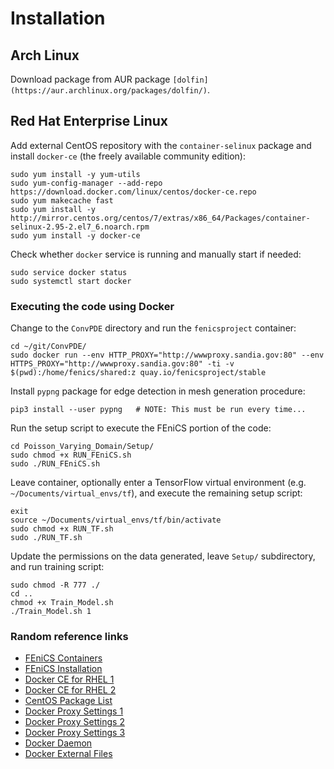 # Installation

## Arch Linux

Download package from AUR package `[dolfin](https://aur.archlinux.org/packages/dolfin/)`.


## Red Hat Enterprise Linux

Add external CentOS repository with the `container-selinux` package and install `docker-ce` (the freely available community edition):
```
sudo yum install -y yum-utils
sudo yum-config-manager --add-repo https://download.docker.com/linux/centos/docker-ce.repo
sudo yum makecache fast
sudo yum install -y http://mirror.centos.org/centos/7/extras/x86_64/Packages/container-selinux-2.95-2.el7_6.noarch.rpm
sudo yum install -y docker-ce
```

Check whether `docker` service is running and manually start if needed:
```
sudo service docker status
sudo systemctl start docker
```


### Executing the code using Docker

Change to the `ConvPDE` directory and run the `fenicsproject` container:
```
cd ~/git/ConvPDE/
sudo docker run --env HTTP_PROXY="http://wwwproxy.sandia.gov:80" --env HTTPS_PROXY="http://wwwproxy.sandia.gov:80" -ti -v $(pwd):/home/fenics/shared:z quay.io/fenicsproject/stable 
```

Install `pypng` package for edge detection in mesh generation procedure:
```
pip3 install --user pypng   # NOTE: This must be run every time...
```

Run the setup script to execute the FEniCS portion of the code:
```
cd Poisson_Varying_Domain/Setup/
sudo chmod +x RUN_FEniCS.sh
sudo ./RUN_FEniCS.sh
```

Leave container, optionally enter a TensorFlow virtual environment (e.g. `~/Documents/virtual_envs/tf`), and execute the remaining setup script:
```
exit
source ~/Documents/virtual_envs/tf/bin/activate
sudo chmod +x RUN_TF.sh
sudo ./RUN_TF.sh
```

Update the permissions on the data generated, leave `Setup/` subdirectory, and run training script:
```
sudo chmod -R 777 ./
cd ..
chmod +x Train_Model.sh
./Train_Model.sh 1
```



### Random reference links
* [FEniCS Containers](https://buildmedia.readthedocs.org/media/pdf/fenics-containers/latest/fenics-containers.pdf)
* [FEniCS Installation](https://fenics.readthedocs.io/en/latest/installation.html#from-source)
* [Docker CE for RHEL 1](https://nickjanetakis.com/blog/docker-tip-39-installing-docker-ce-on-redhat-rhel-7x)
* [Docker CE for RHEL 2](https://stackoverflow.com/questions/45272827/docker-ce-on-rhel-requires-container-selinux-2-9/45274492#45274492)
* [CentOS Package List](http://mirror.centos.org/centos/7/extras/x86_64/Packages/)
* [Docker Proxy Settings 1](https://docs.docker.com/network/proxy/)
* [Docker Proxy Settings 2](https://groups.google.com/forum/#!topic/coreos-user/T7Lz8IT5NT4)
* [Docker Proxy Settings 3](https://forums.docker.com/t/issue-with-installing-pip-packages-inside-a-docker-container-with-ubuntu/35107)
* [Docker Daemon](https://forums.docker.com/t/cannot-connect-to-the-docker-daemon-is-the-docker-daemon-running-on-this-host/8925/3)
* [Docker External Files](https://stackoverflow.com/questions/30652299/having-docker-access-external-files)
